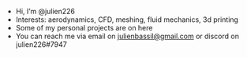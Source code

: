 - Hi, I’m @julien226
- Interests: aerodynamics, CFD, meshing, fluid mechanics, 3d printing
- Some of my personal projects are on here
- You can reach me via email on julienbassil@gmail.com or discord on julien226#7947

<!---
julien226/julien226 is a ✨ special ✨ repository because its `README.md` (this file) appears on your GitHub profile.
You can click the Preview link to take a look at your changes.
--->
